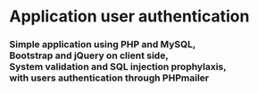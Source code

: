 # Application user authentication
<h3>Simple application using PHP and MySQL,<br>Bootstrap and jQuery on client side,<br> System validation and SQL injection prophylaxis,<br> with users authentication through PHPmailer</h3>
